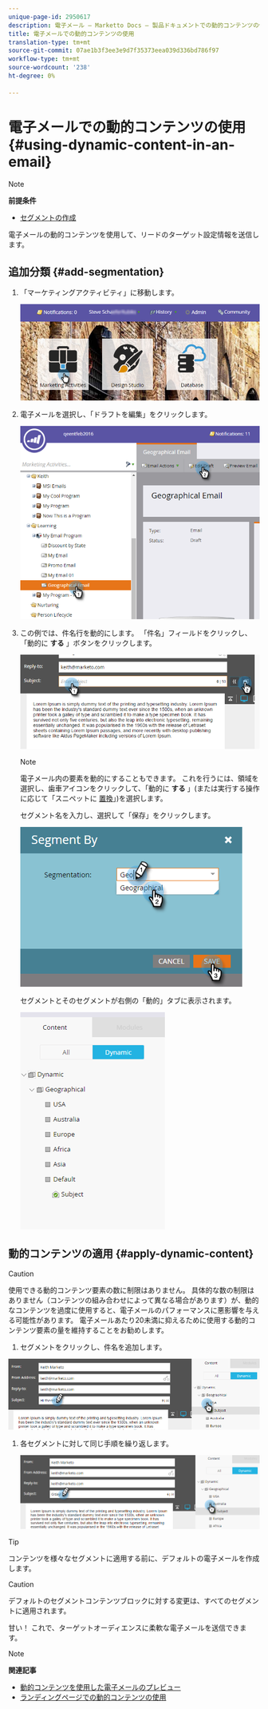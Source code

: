 ```yaml
---
unique-page-id: 2950617
description: 電子メール — Marketto Docs — 製品ドキュメントでの動的コンテンツの使用
title: 電子メールでの動的コンテンツの使用
translation-type: tm+mt
source-git-commit: 07ae1b3f3ee3e9d7f35373eea039d336bd786f97
workflow-type: tm+mt
source-wordcount: '238'
ht-degree: 0%

---
```



# 電子メールでの動的コンテンツの使用 {#using-dynamic-content-in-an-email}

>[!NOTE]
>
>**前提条件**
>
>* [セグメントの作成](../../../../product-docs/personalization/segmentation-and-snippets/segmentation/create-a-segmentation.md)

>



電子メールの動的コンテンツを使用して、リードのターゲット設定情報を送信します。

## 追加分類 {#add-segmentation}

1. 「マーケティングアクティビティ」に移動します。

   ![](assets/login-marketing-activities.png)

1. 電子メールを選択し、「ドラフトを編集」をクリックします。

   ![](assets/1.2.png)

1. この例では、件名行を動的にします。 「件名」フィールドをクリックし、「動的に **する** 」ボタンをクリックします。

   ![](assets/1.3.png)

   >[!NOTE]
   >
   >電子メール内の要素を動的にすることもできます。 これを行うには、領域を選択し、歯車アイコンをクリックして、「動的に **する** 」(または実行する操作に応じて「スニペットに [置換](../../../../product-docs/personalization/segmentation-and-snippets/snippets/create-a-snippet.md)」)を選択します。

   セグメント名を入力し、選択して「保存」をクリックします。

   ![](assets/1.4.png)

   セグメントとそのセグメントが右側の「動的」タブに表示されます。

   ![](assets/1.5.png)

## 動的コンテンツの適用 {#apply-dynamic-content}

>[!CAUTION]
>
>使用できる動的コンテンツ要素の数に制限はありません。 具体的な数の制限はありません（コンテンツの組み合わせによって異なる場合があります）が、動的なコンテンツを過度に使用すると、電子メールのパフォーマンスに悪影響を与える可能性があります。 電子メールあたり20未満に抑えるために使用する動的コンテンツ要素の量を維持することをお勧めします。

1. セグメントをクリックし、件名を追加します。

![](assets/2.1.png)

1. 各セグメントに対して同じ手順を繰り返します。

   ![](assets/2.2.png)

>[!TIP]
>
>コンテンツを様々なセグメントに適用する前に、デフォルトの電子メールを作成します。

>[!CAUTION]
>
>デフォルトのセグメントコンテンツブロックに対する変更は、すべてのセグメントに適用されます。

甘い！ これで、ターゲットオーディエンスに柔軟な電子メールを送信できます。

>[!NOTE]
>
>**関連記事**
>
>* [動的コンテンツを使用した電子メールのプレビュー](preview-an-email-with-dynamic-content.md)
>* [ランディングページでの動的コンテンツの使用](../../../../product-docs/demand-generation/landing-pages/free-form-landing-pages/use-dynamic-content-in-a-free-form-landing-page.md)

>



